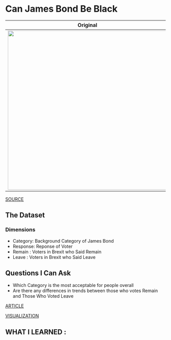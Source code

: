 # Can James Bond Be Black


| **Original** | **Mine**|
| --------- | --------|
|<img src = "https://d25d2506sfb94s.cloudfront.net/cumulus_uploads/inlineimage/2018-09-26/James%20Bond-01.png" width = "500">| <img src = "https://i.postimg.cc/brTvXNk8/Bond.png" width = "500">

[SOURCE](https://data.world/makeovermonday/2020w5-brexit-bond)

## The Dataset

### Dimensions
- Category: Background Category of James Bond
- Response: Reponse of Voter
- Remain : Voters in Brexit who Said Remain
- Leave : Voters in Brexit who Said Leave

## Questions I Can Ask

- Which Category is the most acceptable for people overall
- Are there any differences in trends between those who votes Remain and Those Who Voted Leave

[ARTICLE](https://yougov.co.uk/topics/entertainment/articles-reports/2018/10/02/idris-elba-publics-favourite-next-james-bond)

[VISUALIZATION](https://public.tableau.com/views/MM2020W5_15807936472470/Dashboard13?:display_count=y&publish=yes&:origin=viz_share_link)


## WHAT I LEARNED : 



	
